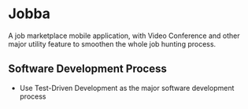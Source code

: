 # Jobba
A job marketplace mobile application, with Video Conference and other major utility feature to smoothen the whole job hunting process.
## Software Development Process
- Use Test-Driven Development as the major software development process
